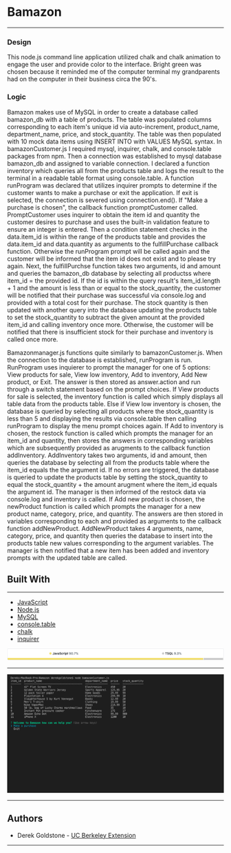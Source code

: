 # Bamazon

___

### Design

This node.js command line application utilized chalk and chalk animation to engage the user and provide color to the interface. Bright green was chosen because it reminded me of the computer terminal my grandparents had on the computer in their business circa the 90's.

### Logic

Bamazon makes use of MySQL in order to create a database called bamazon_db with a table of products. The table was populated columns corresponding to each item's unique id via auto-increment, product_name, department_name, price, and stock_quantity. The table was then populated with 10 mock data items using INSERT INTO with VALUES MySQL syntax. In bamazonCustomer.js I required mysql, inquirer, chalk, and console.table packages from npm. Then a connection was established to mysql database bamazon_db and assigned to variable connection. I declared a function inventory which queries all from the products table and logs the result to the terminal in a readable table format using console.table. A function runProgram was declared that utilizes inquirer prompts to determine if the customer wants to make a purchase or exit the application. If exit is selected, the connection is severed using connection.end(). If "Make a purchase is chosen", the callback function promptCustomer called. PromptCustomer uses inquirer to obtain the item id and quantity the customer desires to purchase and uses the built-in validation feature to ensure an integer is entered. Then a condition statement checks in the data.item_id is within the range of the products table and provides the data.item_id and data.quantity as arguments to the fulfillPurchase callback function. Otherwise the runProgram prompt will be called again and the customer will be informed that the item id does not exist and to please try again. Next, the fulfillPurchse function takes two arguments, id and amount and queries the bamazon_db database by selecting all productss where item_id = the provided id. If the id is within the query result's item_id.length + 1 and the amount is less than or equal to the stock_quantity, the customer will be notified that their purchase was successful via console.log and provided with a total cost for their purchase. The stock quantity is then updated with another query into the database updating the products table to set the stock_quantity to subtract the given amount at the provided item_id and calling inventory once more. Otherwise, the customer will be notified that there is insufficient stock for their purchase and inventory is called once more.

Bamazonmanager.js functions quite similarly to bamazonCustomer.js. When the connection to the database is established, runProgram is run. RunProgram uses inquierer to prompt the manager for one of 5 options: View products for sale, View low inventory, Add to inventory, Add New product, or Exit. The answer is then stored as answer.action and run through a switch statement based on the prompt choices. If View products for sale is selected, the inventory function is called which simply displays all table data from the products table. Else if View low inventory is chosen, the database is queried by selecting all products where the stock_quantity is less than 5 and displaying the results via console.table then calling runProgram to display the menu prompt choices again. If Add to inventory is chosen, the restock function is called which prompts the manager for an item_id and quantity, then stores the answers in corresponding variables which are subsequently provided as arugments to the callback function addInventory. AddInventory takes two arguments, id and amount, then queries the database by selecting all from the products table where the item_id equals the the argument id. If no errors are triggered, the database is queried to update the products table by setting the stock_quantity to equal the stock_quantity + the amount arugment where the item_id equals the argument id. The manager is then informed of the restock data via console.log and inventory is called. If Add new product is chosen, the newProduct function is called which prompts the manager for a new product name, category, price, and quantity. The answers are then stored in variables corresponding to each and provided as arguments to the callback function addNewProduct. AddNewProduct takes 4 arguments, name, category, price, and quantity then queries the database to insert into the products table new values corresponding to the argument variables. The manager is then notified that a new item has been added and inventory prompts with the updated table are called.


## Built With

___

* [JavaScript](https://developer.mozilla.org/en-US/docs/Web/JavaScript/Reference)
* [Node.js](https://nodejs.org/en/docs/)
* [MySQL](https://dev.mysql.com/doc/)
* [console.table](https://www.npmjs.com/package/console.table)
* [chalk](https://www.npmjs.com/package/chalk)
* [inquirer](https://www.npmjs.com/package/inquirer)

![Graph](images/graph.png)
___

![Bamazon screenshot](images/bamazon-screenshot.png)



___

## Authors

* Derek Goldstone - [UC Berkeley Extension](https://www.linkedin.com/in/derek-goldstone-482884a3/)

___